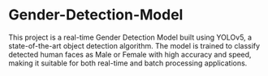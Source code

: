 # Gender-Detection-Model
This project is a real-time Gender Detection Model built using YOLOv5, a state-of-the-art object detection algorithm. The model is trained to classify detected human faces as Male or Female with high accuracy and speed, making it suitable for both real-time and batch processing applications.
